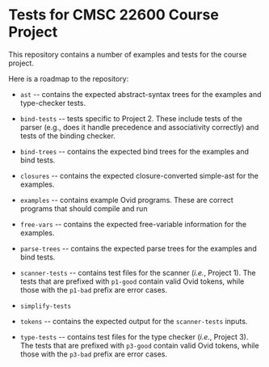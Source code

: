 # Tests for CMSC 22600 Course Project

This repository contains a number of examples and tests for the course
project.

Here is a roadmap to the repository:

* `ast` -- contains the expected abstract-syntax trees for the examples
  and type-checker tests.

* `bind-tests` -- tests specific to Project 2.  These include tests of the
  parser (e.g., does it handle precedence and associativity correctly) and
  tests of the binding checker.

* `bind-trees` -- contains the expected bind trees for the examples and
  bind tests.

* `closures` -- contains the expected closure-converted simple-ast
  for the examples.

* `examples` -- contains example Ovid programs.  These are correct programs
  that should compile and run

* `free-vars` -- contains the expected free-variable information for the
  examples.

* `parse-trees` -- contains the expected parse trees for the examples and
  bind tests.

* `scanner-tests` -- contains test files for the scanner (*i.e.*, Project 1).
  The tests that are prefixed with `p1-good` contain valid Ovid tokens, while
  those with the `p1-bad` prefix are error cases.

* `simplify-tests`

* `tokens` -- contains the expected output for the `scanner-tests` inputs.

* `type-tests` -- contains test files for the type checker (*i.e.*, Project 3).
  The tests that are prefixed with `p3-good` contain valid Ovid tokens, while
  those with the `p3-bad` prefix are error cases.

